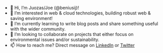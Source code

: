 - 👋 Hi, I’m Juozas/Joe (@beniusij)!
- 👀 I’m interested in web & cloud technologies, building robust web & saving environment!
- 🌱 I’m currently learning to write blog posts and share something useful with the wider community. 
- 💞️ I’m looking to collaborate on projects that either focus on environmental issues and/or sustainability. 
- 📫 How to reach me? Direct message on [LinkedIn](https://www.linkedin.com/in/beniusij) or [Twitter](https://twitter.com/JuozasBen)

<!---
beniusij/beniusij is a ✨ special ✨ repository because its `README.md` (this file) appears on your GitHub profile.
You can click the Preview link to take a look at your changes.
--->
